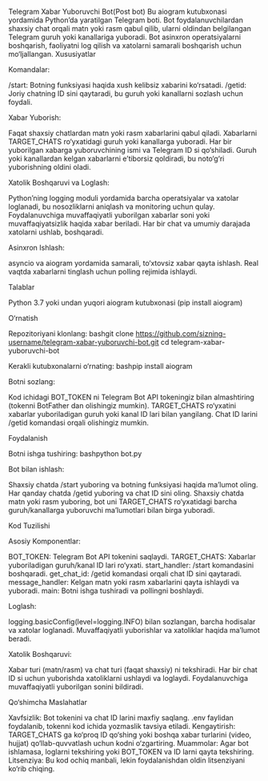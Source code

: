 Telegram Xabar Yuboruvchi Bot(Post bot)
Bu aiogram kutubxonasi yordamida Python’da yaratilgan Telegram boti. Bot foydalanuvchilardan shaxsiy chat orqali matn yoki rasm qabul qilib, ularni oldindan belgilangan Telegram guruh yoki kanallariga yuboradi. Bot asinxron operatsiyalarni boshqarish, faoliyatni log qilish va xatolarni samarali boshqarish uchun mo‘ljallangan.
Xususiyatlar

Komandalar:

/start: Botning funksiyasi haqida xush kelibsiz xabarini ko‘rsatadi.
/getid: Joriy chatning ID sini qaytaradi, bu guruh yoki kanallarni sozlash uchun foydali.


Xabar Yuborish:

Faqat shaxsiy chatlardan matn yoki rasm xabarlarini qabul qiladi.
Xabarlarni TARGET_CHATS ro‘yxatidagi guruh yoki kanallarga yuboradi.
Har bir yuborilgan xabarga yuboruvchining ismi va Telegram ID si qo‘shiladi.
Guruh yoki kanallardan kelgan xabarlarni e’tiborsiz qoldiradi, bu noto‘g‘ri yuborishning oldini oladi.


Xatolik Boshqaruvi va Loglash:

Python’ning logging moduli yordamida barcha operatsiyalar va xatolar loglanadi, bu nosozliklarni aniqlash va monitoring uchun qulay.
Foydalanuvchiga muvaffaqiyatli yuborilgan xabarlar soni yoki muvaffaqiyatsizlik haqida xabar beriladi.
Har bir chat va umumiy darajada xatolarni ushlab, boshqaradi.


Asinxron Ishlash:

asyncio va aiogram yordamida samarali, to‘xtovsiz xabar qayta ishlash.
Real vaqtda xabarlarni tinglash uchun polling rejimida ishlaydi.



Talablar

Python 3.7 yoki undan yuqori
aiogram kutubxonasi (pip install aiogram)

O‘rnatish

Repozitoriyani klonlang:
bashgit clone https://github.com/sizning-username/telegram-xabar-yuboruvchi-bot.git
cd telegram-xabar-yuboruvchi-bot

Kerakli kutubxonalarni o‘rnating:
bashpip install aiogram

Botni sozlang:

Kod ichidagi BOT_TOKEN ni Telegram Bot API tokeningiz bilan almashtiring (tokenni BotFather dan olishingiz mumkin).
TARGET_CHATS ro‘yxatini xabarlar yuboriladigan guruh yoki kanal ID lari bilan yangilang. Chat ID larini /getid komandasi orqali olishingiz mumkin.



Foydalanish

Botni ishga tushiring:
bashpython bot.py

Bot bilan ishlash:

Shaxsiy chatda /start yuboring va botning funksiyasi haqida ma’lumot oling.
Har qanday chatda /getid yuboring va chat ID sini oling.
Shaxsiy chatda matn yoki rasm yuboring, bot uni TARGET_CHATS ro‘yxatidagi barcha guruh/kanallarga yuboruvchi ma’lumotlari bilan birga yuboradi.



Kod Tuzilishi

Asosiy Komponentlar:

BOT_TOKEN: Telegram Bot API tokenini saqlaydi.
TARGET_CHATS: Xabarlar yuboriladigan guruh/kanal ID lari ro‘yxati.
start_handler: /start komandasini boshqaradi.
get_chat_id: /getid komandasi orqali chat ID sini qaytaradi.
message_handler: Kelgan matn yoki rasm xabarlarini qayta ishlaydi va yuboradi.
main: Botni ishga tushiradi va pollingni boshlaydi.


Loglash:

logging.basicConfig(level=logging.INFO) bilan sozlangan, barcha hodisalar va xatolar loglanadi.
Muvaffaqiyatli yuborishlar va xatoliklar haqida ma’lumot beradi.


Xatolik Boshqaruvi:

Xabar turi (matn/rasm) va chat turi (faqat shaxsiy) ni tekshiradi.
Har bir chat ID si uchun yuborishda xatoliklarni ushlaydi va loglaydi.
Foydalanuvchiga muvaffaqiyatli yuborilgan sonini bildiradi.



Qo‘shimcha Maslahatlar

Xavfsizlik: Bot tokenini va chat ID larini maxfiy saqlang. .env faylidan foydalanib, tokenni kod ichida yozmaslik tavsiya etiladi.
Kengaytirish: TARGET_CHATS ga ko‘proq ID qo‘shing yoki boshqa xabar turlarini (video, hujjat) qo‘llab-quvvatlash uchun kodni o‘zgartiring.
Muammolar: Agar bot ishlamasa, loglarni tekshiring yoki BOT_TOKEN va ID larni qayta tekshiring.
Litsenziya: Bu kod ochiq manbali, lekin foydalanishdan oldin litsenziyani ko‘rib chiqing.
